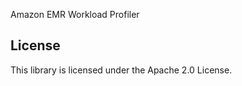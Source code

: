 Amazon EMR Workload Profiler

## License

This library is licensed under the Apache 2.0 License. 


